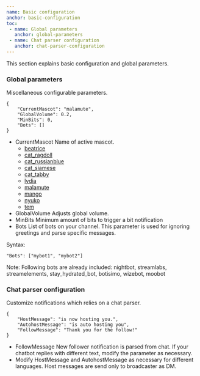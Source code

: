 ```yaml
---
name: Basic configuration
anchor: basic-configuration
toc: 
 - name: Global parameters
   anchor: global-parameters
 - name: Chat parser configuration
   anchor: chat-parser-configuration
---
```

This section explains basic configuration and global parameters.

### Global parameters
Miscellaneous configurable parameters.
```
{
    "CurrentMascot": "malamute",
    "GlobalVolume": 0.2,
    "MinBits": 0,
    "Bots": []
}
```
* <span class="icon settings">CurrentMascot</span> Name of active mascot.
  * <a target="_blank" href="{{ site.github.url }}/mascots#beatrice">beatrice</a>
  * <a target="_blank" href="{{ site.github.url }}/mascots#cat-ragdoll">cat_ragdoll</a>
  * <a target="_blank" href="{{ site.github.url }}/mascots#cat-russian-blue">cat_russianblue</a>
  * <a target="_blank" href="{{ site.github.url }}/mascots#cat-siamese">cat_siamese</a>
  * <a target="_blank" href="{{ site.github.url }}/mascots#cat-tabby">cat_tabby</a>
  * <a target="_blank" href="{{ site.github.url }}/mascots#lydia">lydia</a>
  * <a target="_blank" href="{{ site.github.url }}/mascots#malamute">malamute</a>
  * <a target="_blank" href="{{ site.github.url }}/mascots#mango">mango</a>
  * <a target="_blank" href="{{ site.github.url }}/mascots#nyuko">nyuko</a>
  * <a target="_blank" href="{{ site.github.url }}/mascots#tem">tem</a>
* <span class="icon settings">GlobalVolume</span> Adjusts global volume.
* <span class="icon settings">MinBits</span> Minimum amount of bits to trigger a bit notification
* <span class="icon settings">Bots</span> List of bots on your channel. This parameter is used for ignoring greetings and parse specific messages.

Syntax:
```
"Bots": ["mybot1", "mybot2"]
```
<span class="icon idea">Note: Following bots are already included: nightbot, streamlabs, streamelements, stay_hydrated_bot, botisimo, wizebot, moobot</span>

### Chat parser configuration
Customize notifications which relies on a chat parser.
```
{
    "HostMessage": "is now hosting you.",
    "AutohostMessage": "is auto hosting you",
    "FollowMessage": "Thank you for the follow!"
}
```
* <span class="icon settings">FollowMessage</span> New follower notification is parsed from chat. If your chatbot replies with different text, modify the parameter as necessary.
* Modify <span class="icon settings">HostMessage</span> and <span class="icon settings">AutohostMessage</span> as necessary for different languages.
Host messages are send only to broadcaster as DM.

